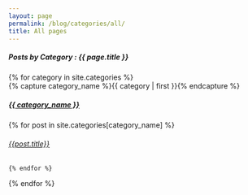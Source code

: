 ```yaml
---
layout: page
permalink: /blog/categories/all/
title: All pages
---
```

 

<h5 class="mt-3"> Posts by Category : {{ page.title }} </h5>


<div id="categories">
{% for category in site.categories %}
  <div class="category-box" >
    {% capture category_name %}{{ category | first }}{% endcapture %}
    <div id="#{{ category_name | slugize }}"></div>
    <h5 class="category-head"><a href="{{ site.baseurl }}/blog/categories/{{ category_name }}">{{ category_name }}</a></h5>
    <a name="{{ category_name | slugize }}"></a>
     {% for post in site.categories[category_name] %}
    <article class="center">
      <h6 ><a href="{{ site.baseurl }}{{ post.url }}">{{post.title}}</a></h6>
    </article>


    {% endfor %}
    
  </div>
{% endfor %}
</div>


